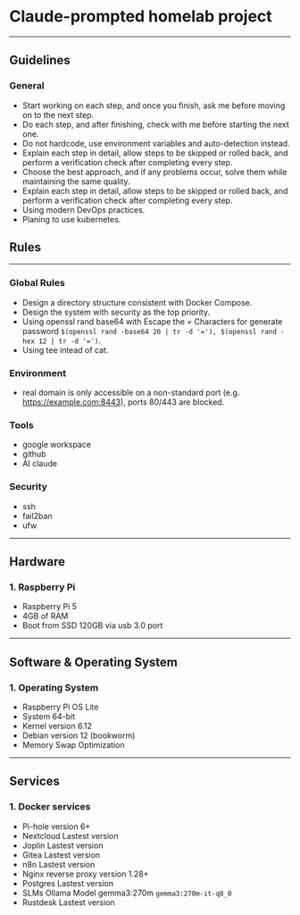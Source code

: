 # Claude-prompted homelab project

---

## Guidelines

### General
  - Start working on each step, and once you finish, ask me before moving on to the next step.
  - Do each step, and after finishing, check with me before starting the next one.
  - Do not hardcode, use environment variables and auto-detection instead.
  - Explain each step in detail, allow steps to be skipped or rolled back, and perform a verification check after completing every step.
  - Choose the best approach, and if any problems occur, solve them while maintaining the same quality.
  - Explain each step in detail, allow steps to be skipped or rolled back, and perform a verification check after completing every step.
  - Using modern DevOps practices.
  - Planing to use kubernetes.

## Rules

---

### Global Rules
  
  - Design a directory structure consistent with Docker Compose.
  - Design the system with security as the top priority.
  - Using openssl rand base64 with Escape the = Characters for generate password `$(openssl rand -base64 20 | tr -d '='), $(openssl rand -hex 12 | tr -d '=')`.
  - Using tee intead of cat.

### Environment
  - real domain is only accessible on a non-standard port (e.g. https://example.com:8443), ports 80/443 are blocked.

### Tools
  - google workspace
  - github
  - AI claude

### Security
  - ssh
  - fail2ban
  - ufw

---

## Hardware

### 1. Raspberry Pi
  - Raspberry Pi 5
  - 4GB of RAM
  - Boot from SSD 120GB via usb 3.0 port

---

## Software & Operating System

### 1. Operating System
  - Raspberry Pi OS Lite
  - System 64-bit
  - Kernel version 6.12
  - Debian version 12 (bookworm)
  - Memory Swap Optimization

---

## Services

### 1. Docker services
  - Pi-hole version 6+
  - Nextcloud Lastest version
  - Joplin Lastest version
  - Gitea Lastest version
  - n8n Lastest version
  - Nginx reverse proxy version 1.28+
  - Postgres Lastest version
  - SLMs Ollama Model gemma3:270m `gemma3:270m-it-q8_0`
  - Rustdesk Lastest version
